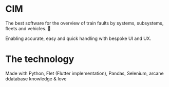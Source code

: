 # CIM
The best software for the overview of train faults by systems, subsystems, fleets and vehicles. 🚂

Enabling accurate, easy and quick handling with bespoke UI and UX. 


# The technology
Made with Python, Flet (Flutter implementation), Pandas, Selenium, arcane ddatabase knowledge & love 
